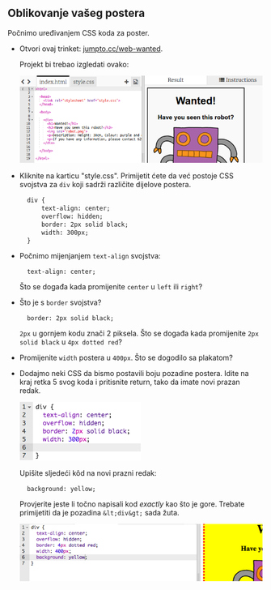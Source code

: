 ## Oblikovanje vašeg postera

Počnimo uređivanjem CSS koda za poster.

+ Otvori ovaj trinket: <a target="_blank" href="http://jumpto.cc/web-wanted">jumpto.cc/web-wanted</a>.
    
    Projekt bi trebao izgledati ovako:
    
    ![screenshot](images/wanted-starter.png)

+ Kliknite na karticu "style.css". Primijetit ćete da već postoje CSS svojstva za `div` koji sadrži različite dijelove postera.
    
        div {
            text-align: center;
            overflow: hidden;
            border: 2px solid black;
            width: 300px;
        }   
        

+ Počnimo mijenjanjem `text-align` svojstva:
    
        text-align: center;
        
    
    Što se događa kada promijenite `center` u `left` ili `right`?

+ Što je s `border` svojstva?
    
        border: 2px solid black;
        
    
    `2px` u gornjem kodu znači 2 piksela. Što se događa kada promijenite `2px solid black` u `4px dotted red`?

+ Promijenite `width` postera u `400px`. Što se dogodilo sa plakatom?

+ Dodajmo neki CSS da bismo postavili boju pozadine postera. Idite na kraj retka 5 svog koda i pritisnite return, tako da imate novi prazan redak.
    
    ![screenshot](images/wanted-newline.png)
    
    Upišite sljedeći kôd na novi prazni redak:
    
        background: yellow;
        
    
    Provjerite jeste li točno napisali kod *exactly* kao što je gore. Trebate primijetiti da je pozadina `&lt;div&gt;` sada žuta.
    
    ![screenshot](images/wanted-background.png)